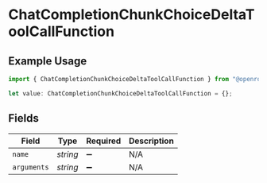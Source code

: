 # ChatCompletionChunkChoiceDeltaToolCallFunction

## Example Usage

```typescript
import { ChatCompletionChunkChoiceDeltaToolCallFunction } from "@openrouter/sdk/models";

let value: ChatCompletionChunkChoiceDeltaToolCallFunction = {};
```

## Fields

| Field              | Type               | Required           | Description        |
| ------------------ | ------------------ | ------------------ | ------------------ |
| `name`             | *string*           | :heavy_minus_sign: | N/A                |
| `arguments`        | *string*           | :heavy_minus_sign: | N/A                |